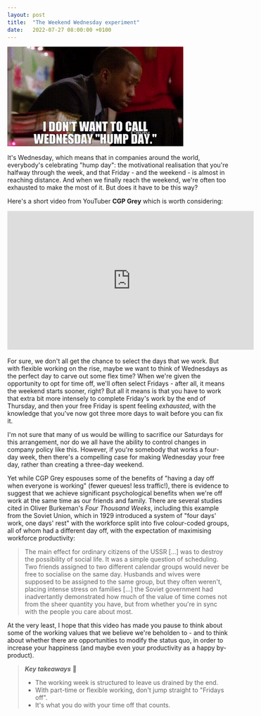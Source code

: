 ```yaml
---
layout: post
title:  "The Weekend Wednesday experiment"
date:   2022-07-27 08:00:00 +0100
---
```


!["I don't want to call Wednesday 'hump day'."](/assets/img/hump-day.gif)

It's Wednesday, which means that in companies around the world, everybody's celebrating "hump day": the motivational realisation that you're halfway through the week, and that Friday - and the weekend - is almost in reaching distance. And when we finally reach the weekend, we're often too exhausted to make the most of it. But does it have to be this way?

Here's a short video from YouTuber **CGP Grey** which is worth considering:

<iframe width="560" height="315" src="https://www.youtube.com/embed/ALaTm6VzTBw" title="YouTube video player" frameborder="0" allow="accelerometer; autoplay; clipboard-write; encrypted-media; gyroscope; picture-in-picture" allowfullscreen></iframe>

For sure, we don't all get the chance to select the days that we work. But with flexible working on the rise, maybe we want to think of Wednesdays as the perfect day to carve out some flex time? When we're given the opportunity to opt for time off, we'll often select Fridays - after all, it means the weekend starts sooner, right? But all it means is that you have to work that extra bit more intensely to complete Friday's work by the end of Thursday, and then your free Friday is spent feeling _exhausted_, with the knowledge that you've now got three more days to wait before you can fix it.

I'm not sure that many of us would be willing to sacrifice our Saturdays for this arrangement, nor do we all have the ability to control changes in company policy like this. However, if you're somebody that works a four-day week, then there's a compelling case for making Wednesday your free day, rather than creating a three-day weekend.

Yet while CGP Grey espouses some of the benefits of "having a day off when everyone is working" (fewer queues! less traffic!), there is evidence to suggest that we achieve significant psychological benefits when we're off work at the same time as our friends and family. There are several studies cited in Oliver Burkeman's _Four Thousand Weeks_, including this example from the Soviet Union, which in 1929 introduced a system of "four days' work, one days' rest" with the workforce split into five colour-coded groups, all of whom had a different day off, with the expectation of maximising workforce productivity:

> The main effect for ordinary citizens of the USSR [...] was to destroy the possibility of social life. It was a simple question of scheduling. Two friends assigned to two different calendar groups would never be free to socialise on the same day. Husbands and wives were supposed to be assigned to the same group, but they often weren't, placing intense stress on families [...] the Soviet government had inadvertantly demonstrated how much of the value of time comes not from the sheer quantity you have, but from whether you're in sync with the people you care about most.

At the very least, I hope that this video has made you pause to think about some of the working values that we believe we're beholden to - and to think about whether there are opportunities to modify the status quo, in order to increase your happiness (and maybe even your productivity as a happy by-product).

> **_Key takeaways_** 📝  
> * The working week is structured to leave us drained by the end.
> * With part-time or flexible working, don't jump straight to "Fridays off".
> * It's what you do with your time off that counts.
